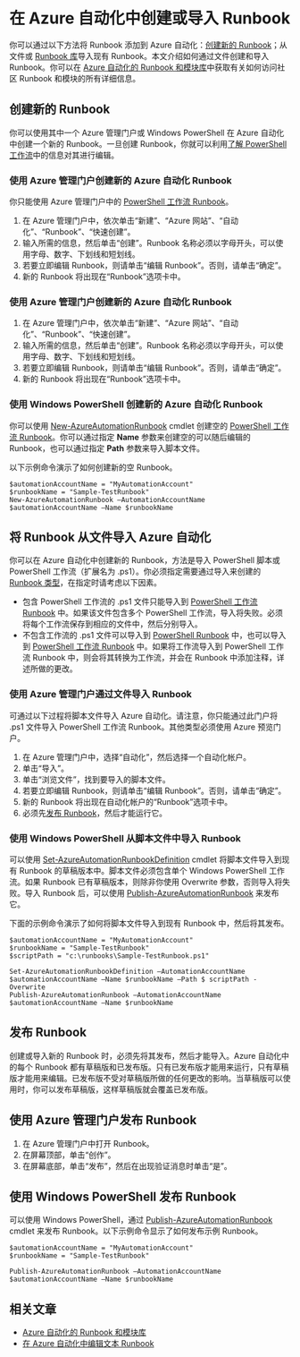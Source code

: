 <properties 
	pageTitle="在 Azure 自动化中创建或导入 Runbook"
	description="本文介绍了如何在 Azure 自动化中创建新的 Runbook，或如何从文件中导入 Runbook。"
	services="automation"
	documentationCenter=""
	authors="bwren"
	manager="stevenka"
	editor="tysonn" />
<tags
	ms.service="automation"
	ms.date="09/22/2015"
	wacn.date="11/12/2015"/>

# 在 Azure 自动化中创建或导入 Runbook

你可以通过以下方法将 Runbook 添加到 Azure 自动化：[创建新的 Runbook](#creating-a-new-runbook)；从文件或 [Runbook 库](/documentation/articles/automation-runbook-gallery)导入现有 Runbook。本文介绍如何通过文件创建和导入 Runbook。你可以在 [Azure 自动化的 Runbook 和模块库](/documentation/articles/automation-runbook-gallery)中获取有关如何访问社区 Runbook 和模块的所有详细信息。

## 创建新的 Runbook

你可以使用其中一个 Azure 管理门户或 Windows PowerShell 在 Azure 自动化中创建一个新的 Runbook。一旦创建 Runbook，你就可以利用[了解 PowerShell 工作流](/documentation/articles/automation-powershell-workflow)中的信息对其进行编辑。

### 使用 Azure 管理门户创建新的 Azure 自动化 Runbook

你只能使用 Azure 管理门户中的 [PowerShell 工作流 Runbook](/documentation/articles/automation-runbook-types#powershell-workflow-runbooks)。

1. 在 Azure 管理门户中，依次单击“新建”、“Azure 网站”、“自动化”、“Runbook”、“快速创建”。
2. 输入所需的信息，然后单击“创建”。Runbook 名称必须以字母开头，可以使用字母、数字、下划线和短划线。
3. 若要立即编辑 Runbook，则请单击“编辑 Runbook”。否则，请单击“确定”。
4. 新的 Runbook 将出现在“Runbook”选项卡中。

### 使用 Azure 管理门户创建新的 Azure 自动化 Runbook

1. 在 Azure 管理门户中，依次单击“新建”、“Azure 网站”、“自动化”、“Runbook”、“快速创建”。
2. 输入所需的信息，然后单击“创建”。Runbook 名称必须以字母开头，可以使用字母、数字、下划线和短划线。
3. 若要立即编辑 Runbook，则请单击“编辑 Runbook”。否则，请单击“确定”。
4. 新的 Runbook 将出现在“Runbook”选项卡中。

### 使用 Windows PowerShell 创建新的 Azure 自动化 Runbook

你可以使用 [New-AzureAutomationRunbook](https://msdn.microsoft.com/zh-cn/library/dn690272.aspx) cmdlet 创建空的 [PowerShell 工作流 Runbook](/documentation/articles/automation-runbook-types#powershell-workflow-runbooks)。你可以通过指定 **Name** 参数来创建空的可以随后编辑的 Runbook，也可以通过指定 **Path** 参数来导入脚本文件。

以下示例命令演示了如何创建新的空 Runbook。

    $automationAccountName = "MyAutomationAccount"
    $runbookName = "Sample-TestRunbook"
    New-AzureAutomationRunbook –AutomationAccountName $automationAccountName –Name $runbookName 

## 将 Runbook 从文件导入 Azure 自动化

你可以在 Azure 自动化中创建新的 Runbook，方法是导入 PowerShell 脚本或 PowerShell 工作流（扩展名为 .ps1）。你必须指定需要通过导入来创建的 [Runbook 类型](/documentation/articles/automation-runbook-types)，在指定时请考虑以下因素。

- 包含 PowerShell 工作流的 .ps1 文件只能导入到 [PowerShell 工作流 Runbook](/documentation/articles/automation-runbook-types#powershell-workflow-runbooks) 中。如果该文件包含多个 PowerShell 工作流，导入将失败。必须将每个工作流保存到相应的文件中，然后分别导入。
- 不包含工作流的 .ps1 文件可以导入到 [PowerShell Runbook](/documentation/articles/automation-runbook-types#powershell-runbooks) 中，也可以导入到 [PowerShell 工作流 Runbook](/documentation/articles/automation-runbook-types#powershell-workflow-runbooks) 中。如果将工作流导入到 PowerShell 工作流 Runbook 中，则会将其转换为工作流，并会在 Runbook 中添加注释，详述所做的更改。

### 使用 Azure 管理门户通过文件导入 Runbook
可通过以下过程将脚本文件导入 Azure 自动化。请注意，你只能通过此门户将 .ps1 文件导入 PowerShell 工作流 Runbook。其他类型必须使用 Azure 预览门户。

1. 在 Azure 管理门户中，选择“自动化”，然后选择一个自动化帐户。
2. 单击“导入”。
3. 单击“浏览文件”，找到要导入的脚本文件。
4. 若要立即编辑 Runbook，则请单击“编辑 Runbook”。否则，请单击“确定”。
5. 新的 Runbook 将出现在自动化帐户的“Runbook”选项卡中。
6. 必须先[发布 Runbook](#publishing-a-runbook)，然后才能运行它。



### 使用 Windows PowerShell 从脚本文件中导入 Runbook

可以使用 [Set-AzureAutomationRunbookDefinition](https://msdn.microsoft.com/zh-cn/library/dn690267.aspx) cmdlet 将脚本文件导入到现有 Runbook 的草稿版本中。脚本文件必须包含单个 Windows PowerShell 工作流。如果 Runbook 已有草稿版本，则除非你使用 Overwrite 参数，否则导入将失败。导入 Runbook 后，可以使用 [Publish-AzureAutomationRunbook](https://msdn.microsoft.com/zh-cn/library/dn690266.aspx) 来发布它。

下面的示例命令演示了如何将脚本文件导入到现有 Runbook 中，然后将其发布。

    $automationAccountName = "MyAutomationAccount"
    $runbookName = "Sample-TestRunbook"
    $scriptPath = "c:\runbooks\Sample-TestRunbook.ps1"

    Set-AzureAutomationRunbookDefinition –AutomationAccountName $automationAccountName –Name $runbookName –Path $ scriptPath -Overwrite
    Publish-AzureAutomationRunbook –AutomationAccountName $automationAccountName –Name $runbookName


## 发布 Runbook

创建或导入新的 Runbook 时，必须先将其发布，然后才能导入。Azure 自动化中的每个 Runbook 都有草稿版和已发布版。只有已发布版才能用来运行，只有草稿版才能用来编辑。已发布版不受对草稿版所做的任何更改的影响。当草稿版可以使用时，你可以发布草稿版，这样草稿版就会覆盖已发布版。

## 使用 Azure 管理门户发布 Runbook

1. 在 Azure 管理门户中打开 Runbook。
1. 在屏幕顶部，单击“创作”。
1. 在屏幕底部，单击“发布”，然后在出现验证消息时单击“是”。



## 使用 Windows PowerShell 发布 Runbook

可以使用 Windows PowerShell，通过 [Publish-AzureAutomationRunbook](https://msdn.microsoft.com/zh-cn/library/dn690266.aspx) cmdlet 来发布 Runbook。以下示例命令显示了如何发布示例 Runbook。

	$automationAccountName = "MyAutomationAccount"
	$runbookName = "Sample-TestRunbook"
	
	Publish-AzureAutomationRunbook –AutomationAccountName $automationAccountName –Name $runbookName



## 相关文章

- [Azure 自动化的 Runbook 和模块库](/documentation/articles/automation-runbook-gallery)
- [在 Azure 自动化中编辑文本 Runbook](/documentation/articles/automation-edit-textual-runbook)

<!---HONumber=79-->